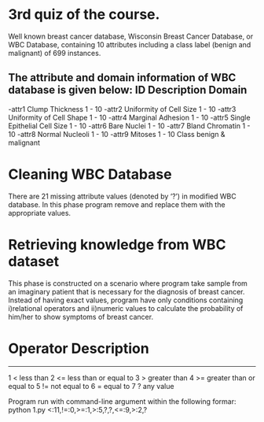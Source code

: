 # 3rd quiz of the course.

Well known breast cancer database, Wisconsin Breast Cancer Database, or WBC Database,
containing 10 attributes including a class label (benign and malignant) of 699 instances.

The attribute and domain information of WBC database is given below:
ID      Description                     Domain
-------------------------------------------------
-attr1   Clump Thickness                 1 - 10
-attr2   Uniformity of Cell Size         1 - 10
-attr3   Uniformity of Cell Shape        1 - 10
-attr4   Marginal Adhesion               1 - 10
-attr5   Single Epithelial Cell Size     1 - 10
-attr6   Bare Nuclei                     1 - 10
-attr7   Bland Chromatin                 1 - 10
-attr8   Normal Nucleoli                 1 - 10
-attr9   Mitoses                         1 - 10
Class                           benign & malignant


# Cleaning WBC Database
There  are  21  missing  attribute  values  (denoted  by  ‘?’)   in  modified  WBC
database.  In this phase program remove and replace them with the appropriate values.

# Retrieving knowledge from WBC dataset
This phase is constructed on a scenario where program take sample from an imaginary patient
that is necessary for the diagnosis of breast cancer. Instead of having exact values, program have only conditions containing
i)relational operators and
ii)numeric values to  calculate  the probability of him/her to show symptoms of breast cancer.

#       Operator        Description
-------------------------------------------------
1       <               less than
2       <=              less than or equal to
3       >               greater than
4       >=              greater than or equal to
5       !=              not equal to
6       =               equal to
7       ?               any value

Program run with command-line argument within the following formar:
        python 1.py <:11,!=:0,>=:1,>:5,?,?,<=:9,>:2,?
        
